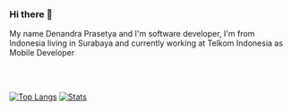 ### Hi there 👋

My name Denandra Prasetya and I'm software developer, I'm from Indonesia living in Surabaya and currently working at Telkom Indonesia as Mobile Developer

<br />
<br />

[![Top Langs](https://github-readme-stats.vercel.app/api/top-langs/?username=denandrapr&layout=compact&hide=blade,css,less,html&theme=dracula)](https://github.com/denandrapr/denandrapr)
[![Stats](https://github-readme-stats.vercel.app/api?username=denandrapr&theme=dracula&show_icons=true&line_height=27)](https://github.com/denandrapr/denandrapr)
